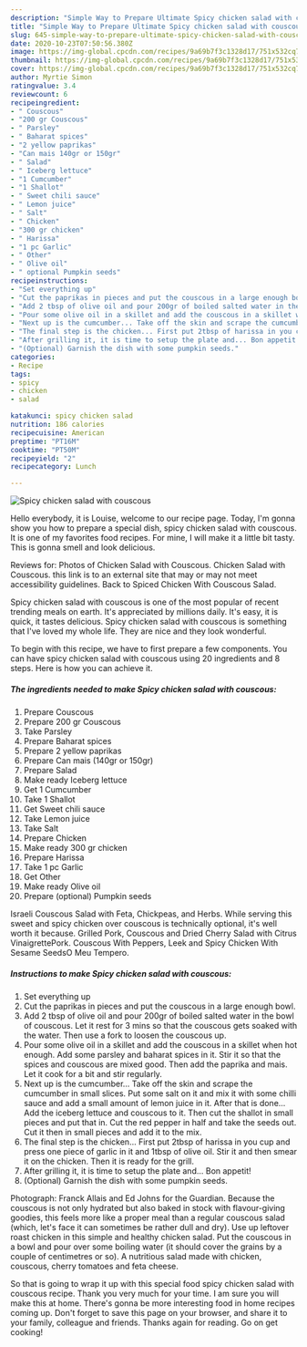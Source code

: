 ```yaml
---
description: "Simple Way to Prepare Ultimate Spicy chicken salad with couscous"
title: "Simple Way to Prepare Ultimate Spicy chicken salad with couscous"
slug: 645-simple-way-to-prepare-ultimate-spicy-chicken-salad-with-couscous
date: 2020-10-23T07:50:56.380Z
image: https://img-global.cpcdn.com/recipes/9a69b7f3c1328d17/751x532cq70/spicy-chicken-salad-with-couscous-recipe-main-photo.jpg
thumbnail: https://img-global.cpcdn.com/recipes/9a69b7f3c1328d17/751x532cq70/spicy-chicken-salad-with-couscous-recipe-main-photo.jpg
cover: https://img-global.cpcdn.com/recipes/9a69b7f3c1328d17/751x532cq70/spicy-chicken-salad-with-couscous-recipe-main-photo.jpg
author: Myrtie Simon
ratingvalue: 3.4
reviewcount: 6
recipeingredient:
- " Couscous"
- "200 gr Couscous"
- " Parsley"
- " Baharat spices"
- "2 yellow paprikas"
- "Can mais 140gr or 150gr"
- " Salad"
- " Iceberg lettuce"
- "1 Cumcumber"
- "1 Shallot"
- " Sweet chili sauce"
- " Lemon juice"
- " Salt"
- " Chicken"
- "300 gr chicken"
- " Harissa"
- "1 pc Garlic"
- " Other"
- " Olive oil"
- " optional Pumpkin seeds"
recipeinstructions:
- "Set everything up"
- "Cut the paprikas in pieces and put the couscous in a large enough bowl."
- "Add 2 tbsp of olive oil and pour 200gr of boiled salted water in the bowl of couscous. Let it rest for 3 mins so that the couscous gets soaked with the water. Then use a fork to loosen the couscous up."
- "Pour some olive oil in a skillet and add the couscous in a skillet when hot enough. Add some parsley and baharat spices in it. Stir it so that the spices and couscous are mixed good. Then add the paprika and mais. Let it cook for a bit and stir regularly."
- "Next up is the cumcumber... Take off the skin and scrape the cumcumber in small slices. Put some salt on it and mix it with some chilli sauce and add a small amount of lemon juice in it. After that is done... Add the iceberg lettuce and couscous to it. Then cut the shallot in small pieces and put that in. Cut the red pepper in half and take the seeds out. Cut it then in small pieces and add it to the mix."
- "The final step is the chicken... First put 2tbsp of harissa in you cup and press one piece of garlic in it and 1tbsp of olive oil. Stir it and then smear it on the chicken. Then it is ready for the grill."
- "After grilling it, it is time to setup the plate and... Bon appetit!"
- "(Optional) Garnish the dish with some pumpkin seeds."
categories:
- Recipe
tags:
- spicy
- chicken
- salad

katakunci: spicy chicken salad 
nutrition: 186 calories
recipecuisine: American
preptime: "PT16M"
cooktime: "PT50M"
recipeyield: "2"
recipecategory: Lunch

---
```



![Spicy chicken salad with couscous](https://img-global.cpcdn.com/recipes/9a69b7f3c1328d17/751x532cq70/spicy-chicken-salad-with-couscous-recipe-main-photo.jpg)

Hello everybody, it is Louise, welcome to our recipe page. Today, I'm gonna show you how to prepare a special dish, spicy chicken salad with couscous. It is one of my favorites food recipes. For mine, I will make it a little bit tasty. This is gonna smell and look delicious.

Reviews for: Photos of Chicken Salad with Couscous. Chicken Salad with Couscous. this link is to an external site that may or may not meet accessibility guidelines. Back to Spiced Chicken With Couscous Salad.

Spicy chicken salad with couscous is one of the most popular of recent trending meals on earth. It's appreciated by millions daily. It's easy, it is quick, it tastes delicious. Spicy chicken salad with couscous is something that I've loved my whole life. They are nice and they look wonderful.


To begin with this recipe, we have to first prepare a few components. You can have spicy chicken salad with couscous using 20 ingredients and 8 steps. Here is how you can achieve it.

<!--inarticleads1-->

##### The ingredients needed to make Spicy chicken salad with couscous:

1. Prepare  Couscous
1. Prepare 200 gr Couscous
1. Take  Parsley
1. Prepare  Baharat spices
1. Prepare 2 yellow paprikas
1. Prepare Can mais (140gr or 150gr)
1. Prepare  Salad
1. Make ready  Iceberg lettuce
1. Get 1 Cumcumber
1. Take 1 Shallot
1. Get  Sweet chili sauce
1. Take  Lemon juice
1. Take  Salt
1. Prepare  Chicken
1. Make ready 300 gr chicken
1. Prepare  Harissa
1. Take 1 pc Garlic
1. Get  Other
1. Make ready  Olive oil
1. Prepare  (optional) Pumpkin seeds


Israeli Couscous Salad with Feta, Chickpeas, and Herbs. While serving this sweet and spicy chicken over couscous is technically optional, it&#39;s well worth it because. Grilled Pork, Couscous and Dried Cherry Salad with Citrus VinaigrettePork. Couscous With Peppers, Leek and Spicy Chicken With Sesame SeedsO Meu Tempero. 

<!--inarticleads2-->

##### Instructions to make Spicy chicken salad with couscous:

1. Set everything up
1. Cut the paprikas in pieces and put the couscous in a large enough bowl.
1. Add 2 tbsp of olive oil and pour 200gr of boiled salted water in the bowl of couscous. Let it rest for 3 mins so that the couscous gets soaked with the water. Then use a fork to loosen the couscous up.
1. Pour some olive oil in a skillet and add the couscous in a skillet when hot enough. Add some parsley and baharat spices in it. Stir it so that the spices and couscous are mixed good. Then add the paprika and mais. Let it cook for a bit and stir regularly.
1. Next up is the cumcumber... Take off the skin and scrape the cumcumber in small slices. Put some salt on it and mix it with some chilli sauce and add a small amount of lemon juice in it. After that is done... Add the iceberg lettuce and couscous to it. Then cut the shallot in small pieces and put that in. Cut the red pepper in half and take the seeds out. Cut it then in small pieces and add it to the mix.
1. The final step is the chicken... First put 2tbsp of harissa in you cup and press one piece of garlic in it and 1tbsp of olive oil. Stir it and then smear it on the chicken. Then it is ready for the grill.
1. After grilling it, it is time to setup the plate and... Bon appetit!
1. (Optional) Garnish the dish with some pumpkin seeds.


Photograph: Franck Allais and Ed Johns for the Guardian. Because the couscous is not only hydrated but also baked in stock with flavour-giving goodies, this feels more like a proper meal than a regular couscous salad (which, let&#39;s face it can sometimes be rather dull and dry). Use up leftover roast chicken in this simple and healthy chicken salad. Put the couscous in a bowl and pour over some boiling water (it should cover the grains by a couple of centimetres or so). A nutritious salad made with chicken, couscous, cherry tomatoes and feta cheese. 

So that is going to wrap it up with this special food spicy chicken salad with couscous recipe. Thank you very much for your time. I am sure you will make this at home. There's gonna be more interesting food in home recipes coming up. Don't forget to save this page on your browser, and share it to your family, colleague and friends. Thanks again for reading. Go on get cooking!
